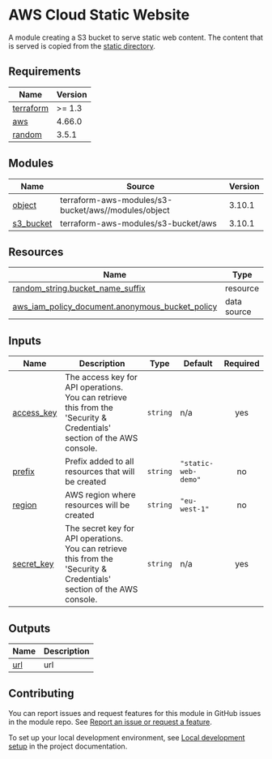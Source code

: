 # AWS Cloud Static Website

A module creating a S3 bucket to serve static web content. The content that is served is copied from the [static directory](../static/).

<!-- BEGINNING OF PRE-COMMIT-TERRAFORM DOCS HOOK -->
## Requirements

| Name | Version |
|------|---------|
| <a name="requirement_terraform"></a> [terraform](#requirement\_terraform) | >= 1.3 |
| <a name="requirement_aws"></a> [aws](#requirement\_aws) | 4.66.0 |
| <a name="requirement_random"></a> [random](#requirement\_random) | 3.5.1 |

## Modules

| Name | Source | Version |
|------|--------|---------|
| <a name="module_object"></a> [object](#module\_object) | terraform-aws-modules/s3-bucket/aws//modules/object | 3.10.1 |
| <a name="module_s3_bucket"></a> [s3\_bucket](#module\_s3\_bucket) | terraform-aws-modules/s3-bucket/aws | 3.10.1 |

## Resources

| Name | Type |
|------|------|
| [random_string.bucket_name_suffix](https://registry.terraform.io/providers/hashicorp/random/3.5.1/docs/resources/string) | resource |
| [aws_iam_policy_document.anonymous_bucket_policy](https://registry.terraform.io/providers/hashicorp/aws/4.66.0/docs/data-sources/iam_policy_document) | data source |

## Inputs

| Name | Description | Type | Default | Required |
|------|-------------|------|---------|:--------:|
| <a name="input_access_key"></a> [access\_key](#input\_access\_key) | The access key for API operations. You can retrieve this from the 'Security & Credentials' section of the AWS console. | `string` | n/a | yes |
| <a name="input_prefix"></a> [prefix](#input\_prefix) | Prefix added to all resources that will be created | `string` | `"static-web-demo"` | no |
| <a name="input_region"></a> [region](#input\_region) | AWS region where resources will be created | `string` | `"eu-west-1"` | no |
| <a name="input_secret_key"></a> [secret\_key](#input\_secret\_key) | The secret key for API operations. You can retrieve this from the 'Security & Credentials' section of the AWS console. | `string` | n/a | yes |

## Outputs

| Name | Description |
|------|-------------|
| <a name="output_url"></a> [url](#output\_url) | url |
<!-- END OF PRE-COMMIT-TERRAFORM DOCS HOOK -->
<!-- BEGIN CONTRIBUTING HOOK -->

<!-- Leave this section as is so that your module has a link to local development environment set up steps for contributors to follow -->
## Contributing

You can report issues and request features for this module in GitHub issues in the module repo. See [Report an issue or request a feature](https://github.com/terraform-ibm-modules/.github/blob/main/.github/SUPPORT.md).

To set up your local development environment, see [Local development setup](https://terraform-ibm-modules.github.io/documentation/#/local-dev-setup) in the project documentation.
<!-- Source for this readme file: https://github.com/terraform-ibm-modules/common-dev-assets/tree/main/module-assets/ci/module-template-automation -->
<!-- END CONTRIBUTING HOOK -->
